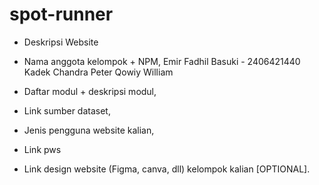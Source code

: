 # spot-runner
- Deskripsi Website

- Nama anggota kelompok + NPM, 
Emir Fadhil Basuki - 2406421440 
Kadek Chandra 
Peter 
Qowiy 
William

- Daftar modul + deskripsi modul,

- Link sumber dataset,

- Jenis pengguna website kalian,

- Link pws

- Link design website (Figma, canva, dll) kelompok kalian [OPTIONAL].

